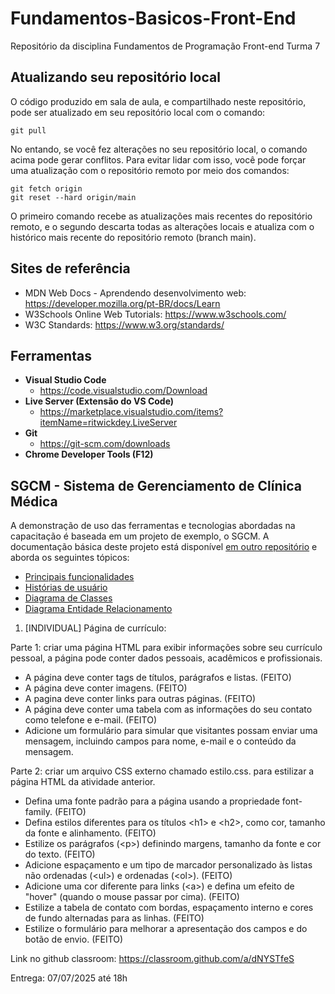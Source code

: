 # Fundamentos-Basicos-Front-End

Repositório da disciplina Fundamentos de Programação Front-end Turma 7

## Atualizando seu repositório local

O código produzido em sala de aula, e compartilhado neste repositório, pode ser atualizado em seu repositório local com o comando:

```console
git pull
```

No entando, se você fez alterações no seu repositório local, o comando acima pode gerar conflitos. Para evitar lidar com isso, você pode forçar uma atualização com o repositório remoto por meio dos comandos:

```console
git fetch origin
git reset --hard origin/main
```

O primeiro comando recebe as atualizações mais recentes do repositório remoto, e o segundo descarta todas as alterações locais e atualiza com o histórico mais recente do repositório remoto (branch main).

## Sites de referência

- MDN Web Docs - Aprendendo desenvolvimento web: <https://developer.mozilla.org/pt-BR/docs/Learn>
- W3Schools Online Web Tutorials: <https://www.w3schools.com/>
- W3C Standards: <https://www.w3.org/standards/>

## Ferramentas

- **Visual Studio Code**
  - <https://code.visualstudio.com/Download>
- **Live Server (Extensão do VS Code)**
  - <https://marketplace.visualstudio.com/items?itemName=ritwickdey.LiveServer>
- **Git**
  - <https://git-scm.com/downloads>
- **Chrome Developer Tools (F12)**

## SGCM - Sistema de Gerenciamento de Clínica Médica

A demonstração de uso das ferramentas e tecnologias abordadas na capacitação é baseada em um projeto de exemplo, o SGCM. A documentação básica deste projeto está disponível [em outro repositório](https://github.com/webacademyufac/sgcmdocs) e aborda os seguintes tópicos:

- [Principais funcionalidades](https://github.com/webacademyufac/sgcmdocs#principais-funcionalides)
- [Histórias de usuário](https://github.com/webacademyufac/sgcmdocs#histórias-de-usuário)
- [Diagrama de Classes](https://github.com/webacademyufac/sgcmdocs#diagrama-de-classes)
- [Diagrama Entidade Relacionamento](https://github.com/webacademyufac/sgcmdocs#diagrama-entidade-relacionamento)


1. [INDIVIDUAL] Página de currículo:
 
 Parte 1: criar uma página HTML para exibir informações sobre seu currículo pessoal, a página pode conter dados pessoais, acadêmicos e profissionais.
 - A página deve conter tags de títulos, parágrafos e listas. (FEITO)
 - A página deve conter imagens. (FEITO)
 - A pagina deve conter links para outras páginas. (FEITO)
 - A página deve conter uma tabela com as informações do seu contato como telefone e e-mail. (FEITO)
 - Adicione um formulário para simular que visitantes possam enviar uma mensagem, incluindo campos para nome, e-mail e o conteúdo da mensagem.

 Parte 2: criar um arquivo CSS externo chamado estilo.css. para estilizar a página HTML da atividade anterior.
 - Defina uma fonte padrão para a página usando a propriedade font-family. (FEITO)
 - Defina estilos diferentes para os títulos &lt;h1&gt; e &lt;h2&gt;, como cor, tamanho da fonte e alinhamento. (FEITO)
 - Estilize os parágrafos (&lt;p&gt;) definindo margens, tamanho da fonte e cor do texto. (FEITO)
 - Adicione espaçamento e um tipo de marcador personalizado às listas não ordenadas (&lt;ul&gt;) e ordenadas (&lt;ol&gt;). (FEITO)
 - Adicione uma cor diferente para links (&lt;a&gt;) e defina um efeito de "hover" (quando o mouse passar por cima). (FEITO)
 - Estilize a tabela de contato com bordas, espaçamento interno e cores de fundo alternadas para as linhas. (FEITO)
 - Estilize o formulário para melhorar a apresentação dos campos e do botão de envio. (FEITO)

Link no github classroom: 
https://classroom.github.com/a/dNYSTfeS

Entrega: 07/07/2025 até 18h


